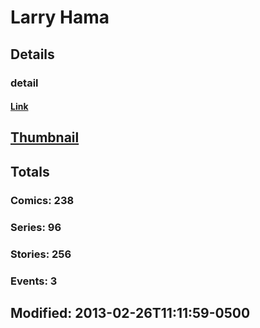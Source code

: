# Larry  Hama 
## Details
### detail
#### [Link](http://marvel.com/comics/creators/42/larry_hama?utm_campaign=apiRef&utm_source=225578a89fc76f3d20fbffda5d17a88d)
## [Thumbnail](http://i.annihil.us/u/prod/marvel/i/mg/b/40/image_not_available.jpg)
## Totals
### Comics: 238
### Series: 96
### Stories: 256
### Events: 3
## Modified: 2013-02-26T11:11:59-0500
